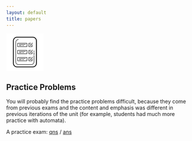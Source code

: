 ```yaml
---
layout: default
title: papers
---
```


<img class="icon" src="assets/icons8-report-card-100.png"/>
<h2>Practice Problems</h2>
You will probably find the practice problems difficult, because they come from previous exams and the content and emphasis was different in previous iterations of the unit (for example, students had much more practice with automata).
<p>
A practice exam: <a href="papers/exam.pdf" target="_blank">qns</a> / <a href="papers/exam-answers.pdf" target="_blank">ans</a>
</p>
